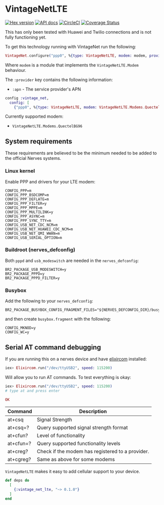 # VintageNetLTE

[![Hex version](https://img.shields.io/hexpm/v/vintage_net_lte.svg "Hex version")](https://hex.pm/packages/vintage_net_lte)
[![API docs](https://img.shields.io/hexpm/v/vintage_net_lte.svg?label=hexdocs "API docs")](https://hexdocs.pm/vintage_net_lte/VintageNetEthernet.html)
[![CircleCI](https://circleci.com/gh/nerves-networking/vintage_net_lte.svg?style=svg)](https://circleci.com/gh/nerves-networking/vintage_net_lte)
[![Coverage Status](https://coveralls.io/repos/github/nerves-networking/vintage_net_lte/badge.svg?branch=master)](https://coveralls.io/github/nerves-networking/vintage_net_lte?branch=master)

This has only been tested with Huawei and Twilio connections and is not fully
functioning yet.

To get this technology running with VintageNet run the following:

```elixir
VintageNet.configure("ppp0", %{type: VintageNetLTE, modem: modem, provider: provider_info}, persist: false)
```

Where `modem` is a module that implements the `VintageNetLTE.Modem` behaviour.

The `:provider` key contains the following information:

* `:apn` - The service provider's APN

```elixir
config :vintage_net,
  config: [
    {"ppp0", %{type: VintageNetLTE, modem: VintageNetLTE.Modems.QuectelBG96, provider: %{apn: "wireless.twilio.com"}}}
```

Currently supported modem:

* `VintageNetLTE.Modems.QuectelBG96`

## System requirements

These requirements are believed to be the minimum needed to be added to the
official Nerves systems.

### Linux kernel

Enable PPP and drivers for your LTE modem:

```text
CONFIG_PPP=m
CONFIG_PPP_BSDCOMP=m
CONFIG_PPP_DEFLATE=m
CONFIG_PPP_FILTER=y
CONFIG_PPP_MPPE=m
CONFIG_PPP_MULTILINK=y
CONFIG_PPP_ASYNC=m
CONFIG_PPP_SYNC_TTY=m
CONFIG_USB_NET_CDC_NCM=m
CONFIG_USB_NET_HUAWEI_CDC_NCM=m
CONFIG_USB_NET_QMI_WWAN=m
CONFIG_USB_SERIAL_OPTION=m
```

### Buildroot (nerves_defconfig)

Both `pppd` and `usb_modeswitch` are needed in the `nerves_defconfig`:

```text
BR2_PACKAGE_USB_MODESWITCH=y
BR2_PACKAGE_PPPD=y
BR2_PACKAGE_PPPD_FILTER=y
```

### Busybox

Add the following to your `nerves_defconfig`:

```text
BR2_PACKAGE_BUSYBOX_CONFIG_FRAGMENT_FILES="${NERVES_DEFCONFIG_DIR}/busybox.fragment"
```

and then create `busybox.fragment` with the following:

```text
CONFIG_MKNOD=y
CONFIG_WC=y
```

## Serial AT command debugging

If you are running this on a nerves device and have
[elixircom](https://github.com/mattludwigs/elixircom) installed:

```elixir
iex> Elixircom.run("/dev/ttyUSB2", speed: 115200)
```

Will allow you to run AT commands. To test everything is okay:

```elixir
iex> Elixircom.run("/dev/ttyUSB2", speed: 115200)
# type at and press enter

OK
```

Command    | Description
-----------|-----------------------
at+csq     | Signal Strength
at+csq=?   | Query supported signal strength format
at+cfun?   | Level of functionality
at+cfun=?  | Query supported functionality levels
at+creg?   | Check if the modem has registered to a provider.
at+cgreg?  | Same as above for some modems

`VintageNetLTE` makes it easy to add cellular support to your device.

```elixir
def deps do
  [
    {:vintage_net_lte, "~> 0.1.0"}
  ]
end
```
